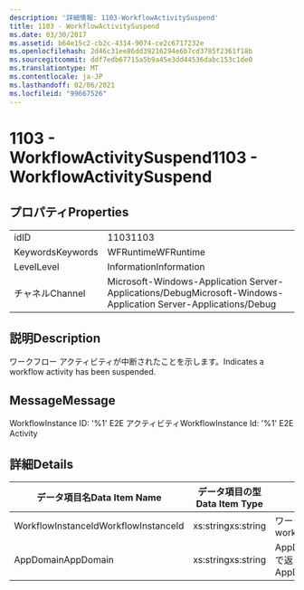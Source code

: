 ```yaml
---
description: '詳細情報: 1103-WorkflowActivitySuspend'
title: 1103 - WorkflowActivitySuspend
ms.date: 03/30/2017
ms.assetid: b64e15c2-cb2c-4314-9074-ce2c6717232e
ms.openlocfilehash: 2d46c31ee86dd39216294e6b7cd3785f2361f18b
ms.sourcegitcommit: ddf7edb67715a5b9a45e3dd44536dabc153c1de0
ms.translationtype: MT
ms.contentlocale: ja-JP
ms.lasthandoff: 02/06/2021
ms.locfileid: "99667526"
---
```

# <a name="1103---workflowactivitysuspend"></a><span data-ttu-id="3131b-103">1103 - WorkflowActivitySuspend</span><span class="sxs-lookup"><span data-stu-id="3131b-103">1103 - WorkflowActivitySuspend</span></span>

## <a name="properties"></a><span data-ttu-id="3131b-104">プロパティ</span><span class="sxs-lookup"><span data-stu-id="3131b-104">Properties</span></span>  
  
|||  
|-|-|  
|<span data-ttu-id="3131b-105">id</span><span class="sxs-lookup"><span data-stu-id="3131b-105">ID</span></span>|<span data-ttu-id="3131b-106">1103</span><span class="sxs-lookup"><span data-stu-id="3131b-106">1103</span></span>|  
|<span data-ttu-id="3131b-107">Keywords</span><span class="sxs-lookup"><span data-stu-id="3131b-107">Keywords</span></span>|<span data-ttu-id="3131b-108">WFRuntime</span><span class="sxs-lookup"><span data-stu-id="3131b-108">WFRuntime</span></span>|  
|<span data-ttu-id="3131b-109">Level</span><span class="sxs-lookup"><span data-stu-id="3131b-109">Level</span></span>|<span data-ttu-id="3131b-110">Information</span><span class="sxs-lookup"><span data-stu-id="3131b-110">Information</span></span>|  
|<span data-ttu-id="3131b-111">チャネル</span><span class="sxs-lookup"><span data-stu-id="3131b-111">Channel</span></span>|<span data-ttu-id="3131b-112">Microsoft-Windows-Application Server-Applications/Debug</span><span class="sxs-lookup"><span data-stu-id="3131b-112">Microsoft-Windows-Application Server-Applications/Debug</span></span>|  
  
## <a name="description"></a><span data-ttu-id="3131b-113">説明</span><span class="sxs-lookup"><span data-stu-id="3131b-113">Description</span></span>  

 <span data-ttu-id="3131b-114">ワークフロー アクティビティが中断されたことを示します。</span><span class="sxs-lookup"><span data-stu-id="3131b-114">Indicates a workflow activity has been suspended.</span></span>  
  
## <a name="message"></a><span data-ttu-id="3131b-115">Message</span><span class="sxs-lookup"><span data-stu-id="3131b-115">Message</span></span>  

 <span data-ttu-id="3131b-116">WorkflowInstance ID: '%1' E2E アクティビティ</span><span class="sxs-lookup"><span data-stu-id="3131b-116">WorkflowInstance Id: '%1' E2E Activity</span></span>  
  
## <a name="details"></a><span data-ttu-id="3131b-117">詳細</span><span class="sxs-lookup"><span data-stu-id="3131b-117">Details</span></span>  
  
|<span data-ttu-id="3131b-118">データ項目名</span><span class="sxs-lookup"><span data-stu-id="3131b-118">Data Item Name</span></span>|<span data-ttu-id="3131b-119">データ項目の型</span><span class="sxs-lookup"><span data-stu-id="3131b-119">Data Item Type</span></span>|<span data-ttu-id="3131b-120">説明</span><span class="sxs-lookup"><span data-stu-id="3131b-120">Description</span></span>|  
|--------------------|--------------------|-----------------|  
|<span data-ttu-id="3131b-121">WorkflowInstanceId</span><span class="sxs-lookup"><span data-stu-id="3131b-121">WorkflowInstanceId</span></span>|<span data-ttu-id="3131b-122">xs:string</span><span class="sxs-lookup"><span data-stu-id="3131b-122">xs:string</span></span>|<span data-ttu-id="3131b-123">ワークフロー インスタンス ID。</span><span class="sxs-lookup"><span data-stu-id="3131b-123">The workflow instance id.</span></span>|  
|<span data-ttu-id="3131b-124">AppDomain</span><span class="sxs-lookup"><span data-stu-id="3131b-124">AppDomain</span></span>|<span data-ttu-id="3131b-125">xs:string</span><span class="sxs-lookup"><span data-stu-id="3131b-125">xs:string</span></span>|<span data-ttu-id="3131b-126">AppDomain.CurrentDomain.FriendlyName で返される文字列。</span><span class="sxs-lookup"><span data-stu-id="3131b-126">The string returned by AppDomain.CurrentDomain.FriendlyName.</span></span>|
